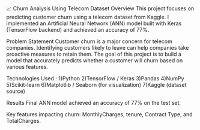 
📈 Churn Analysis Using Telecom Dataset
Overview
This project focuses on predicting customer churn using a telecom dataset from Kaggle.
I implemented an Artificial Neural Network (ANN) model built with Keras (TensorFlow backend) and achieved an accuracy of 77%.

Problem Statement
Customer churn is a major concern for telecom companies. Identifying customers likely to leave can help companies take proactive measures to retain them.
The goal of this project is to build a model that accurately predicts whether a customer will churn based on various features.

Technologies Used :
1)Python
2)TensorFlow / Keras
3)Pandas
4)NumPy
5)Scikit-learn
6)Matplotlib / Seaborn (for visualization)
7)Kaggle (dataset source)


Results
Final ANN model achieved an accuracy of 77% on the test set.

Key features impacting churn: MonthlyCharges, tenure, Contract Type, and TotalCharges.


